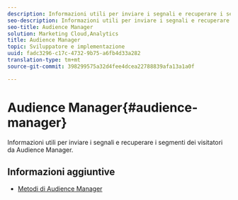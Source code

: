 ```yaml
---
description: Informazioni utili per inviare i segnali e recuperare i segmenti dei visitatori da Audience Manager.
seo-description: Informazioni utili per inviare i segnali e recuperare i segmenti dei visitatori da Audience Manager.
seo-title: Audience Manager
solution: Marketing Cloud,Analytics
title: Audience Manager
topic: Sviluppatore e implementazione
uuid: fadc3296-c17c-4732-9b75-a6fb4d33a282
translation-type: tm+mt
source-git-commit: 398299575a32d4fee4dcea22788839afa13a1a0f

---
```



# Audience Manager{#audience-manager}

Informazioni utili per inviare i segnali e recuperare i segmenti dei visitatori da Audience Manager.

## Informazioni aggiuntive

+ [Metodi di Audience Manager](/help/windows-appstore/audiencemgmt/audience-manager-methods.md)